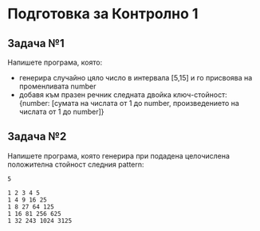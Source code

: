 # Подготовка за Контролно 1

## Задача №1
Напишете програма, която:
* генерира случайно цяло число в интервала [5,15] и го присвоява на променливата number
* добавя към празен речник следната двойка ключ-стойност: {number: [сумата на числата от 1 до number, произведението на числата от 1 до number]}

## Задача №2
Напишете програма, която генерира при подадена целочислена положителна стойност следния pattern:
```
5
```
```
1 2 3 4 5
1 4 9 16 25
1 8 27 64 125
1 16 81 256 625
1 32 243 1024 3125
```
